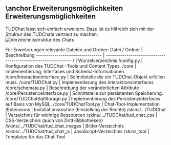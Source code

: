 \anchor Erweiterungsmöglichkeiten
Erweiterungsmöglichkeiten
-------------------------

TUDChat lässt sich einfach erweitern. Dazu ist es hilfreich sich mit der Struktur des TUDChats vertraut zu machen:
![Verzeichnisstruktur des Chats](folders.png)

Für Erweiterungen relevante Dateien und Ordner:
Datei / Ordner                   | Beschreibung
-------------------------------- | -------------------------------------------------------------
/                                | Wurzelverzeichnis 
/config.py                       | Konfiguration des TUDChat –Tools und Content Types. 
/core                            | Implementierung, Interfaces und Schema-Informationen 
/core/InteractionInterface.py    | Schnittstelle die ein TUDChat-Objekt erfüllen muss. 
/core/TUDChat.py                 | Implementierung des Interaktionsinterfaces 
/core/schemata.py                | Beschreibung der veränderlichen Attribute 
/core/PersistenceInterface.py    | Schnittstelle zur persistenten Speicherung. 
/core/TUDChatSqlStorage.py       | Implementierung des Persistenzinterfaces auf Basis von MySQL. 
/core/TUDChatTool.py             | Chat-Tool-Implementation 
/Extensions                      | Installationsroutine (Einstellung der Rechte) 
/skins/.../TUDChat               | Verzeichnis für wichtige Ressourcen 
/skins/…/TUDChat/tud_chat_css    | CSS-Verzeichnis (auch von Dritt-Bibliotheken) 
/skins/…/TUDChat/tud_chat_images | Bilder-Verzeichnis 
/skins/…/TUDChat/tud_chat_js     | JavaScript-Verzeichnis 
/skins_tool                      | Templates für das Chat-Tool 
